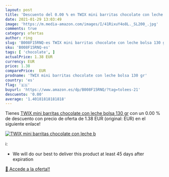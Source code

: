 ```yaml
---
layout: post
title: 'Descuento del 0.00 % en TWIX mini barritas chocolate con leche b'
date: 2021-01-29 13:03:49
image: 'https://m.media-amazon.com/images/I/41RixuY4o8L._SL200_.jpg'
comments: true
category: ofertas
author: ring
slug: 'B008F15RNQ-es TWIX mini barritas chocolate con leche bolsa 130 gr'
sku: 'B008F15RNQ-es'
tags: [ 'chocolate', ]
actualPrice: 1.38 EUR
currency: EUR
price: 1.38
comparePrice:  EUR
prodname: 'TWIX mini barritas chocolate con leche bolsa 130 gr'
country: 'es'
flag: '🇪🇸'
buyurl: 'https://www.amazon.es/dp/B008F15RNQ/?tag=tolees-21'
descuento: '0.00'
average: '1.40181818181818'
---
```


Tienes [TWIX mini barritas chocolate con leche bolsa 130 gr](https://www.amazon.es/dp/B008F15RNQ/?tag=tolees-21) con un 0.00 % de descuento con precio de oferta de 1.38 EUR (original:  EUR) en el siguiente enlace!

[![TWIX mini barritas chocolate con leche b](https://m.media-amazon.com/images/I/41RixuY4o8L._SL200_.jpg)](https://www.amazon.es/dp/B008F15RNQ/?tag=tolees-21)

ℹ️:

- We will do our best to deliver this product at least 45 days after expiration

[🛒 Accede a la oferta!!](https://www.amazon.es/dp/B008F15RNQ/?tag=tolees-21)
